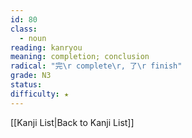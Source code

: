 ```yaml
---
id: 80
class:
  - noun
reading: kanryou
meaning: completion; conclusion
radical: "完\r complete\r, 了\r finish"
grade: N3
status:
difficulty: ★
---
```

[[Kanji List|Back to Kanji List]]